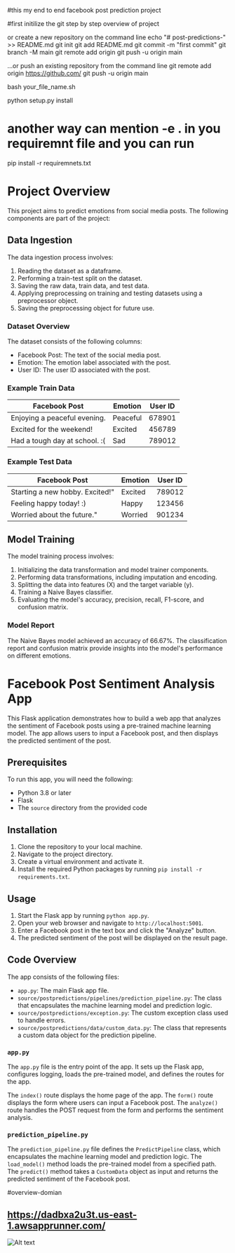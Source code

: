 #this my end to end facebook post prediction project

#first initilize the git
step by step overview of project 



or create a new repository on the command line
echo "# post-predictions-" >> README.md
git init
git add README.md
git commit -m "first commit"
git branch -M main
git remote add origin 
git push -u origin main

…or push an existing repository from the command line
git remote add origin https://github.com/
git push -u origin main


bash your_file_name.sh


python setup.py install

# another way can mention  -e . in you requiremnt file and you can run

pip install -r requiremnets.txt

# Project Overview

This project aims to predict emotions from social media posts. The following components are part of the project:

## Data Ingestion

The data ingestion process involves:

1. Reading the dataset as a dataframe.
2. Performing a train-test split on the dataset.
3. Saving the raw data, train data, and test data.
4. Applying preprocessing on training and testing datasets using a preprocessor object.
5. Saving the preprocessing object for future use.

### Dataset Overview

The dataset consists of the following columns:

- Facebook Post: The text of the social media post.
- Emotion: The emotion label associated with the post.
- User ID: The user ID associated with the post.

### Example Train Data

| Facebook Post                      | Emotion  | User ID |
|------------------------------------|----------|---------|
| Enjoying a peaceful evening.       | Peaceful | 678901  |
| Excited for the weekend!            | Excited  | 456789  |
| Had a tough day at school. :(      | Sad      | 789012  |

### Example Test Data

| Facebook Post                       | Emotion  | User ID |
|-------------------------------------|----------|---------|
| Starting a new hobby. Excited!"     | Excited  | 789012  |
| Feeling happy today! :)             | Happy    | 123456  |
| Worried about the future."          | Worried  | 901234  |

## Model Training

The model training process involves:

1. Initializing the data transformation and model trainer components.
2. Performing data transformations, including imputation and encoding.
3. Splitting the data into features (X) and the target variable (y).
4. Training a Naive Bayes classifier.
5. Evaluating the model's accuracy, precision, recall, F1-score, and confusion matrix.

### Model Report

The Naive Bayes model achieved an accuracy of 66.67%. The classification report and confusion matrix provide insights into the model's performance on different emotions.



 # Facebook Post Sentiment Analysis App

This Flask application demonstrates how to build a web app that analyzes the sentiment of Facebook posts using a pre-trained machine learning model. The app allows users to input a Facebook post, and then displays the predicted sentiment of the post.

## Prerequisites

To run this app, you will need the following:

* Python 3.8 or later
* Flask
* The `source` directory from the provided code

## Installation

1. Clone the repository to your local machine.
2. Navigate to the project directory.
3. Create a virtual environment and activate it.
4. Install the required Python packages by running `pip install -r requirements.txt`.

## Usage

1. Start the Flask app by running `python app.py`.
2. Open your web browser and navigate to `http://localhost:5001`.
3. Enter a Facebook post in the text box and click the "Analyze" button.
4. The predicted sentiment of the post will be displayed on the result page.

## Code Overview

The app consists of the following files:

* `app.py`: The main Flask app file.
* `source/postpredictions/pipelines/prediction_pipeline.py`: The class that encapsulates the machine learning model and prediction logic.
* `source/postpredictions/exception.py`: The custom exception class used to handle errors.
* `source/postpredictions/data/custom_data.py`: The class that represents a custom data object for the prediction pipeline.

### `app.py`

The `app.py` file is the entry point of the app. It sets up the Flask app, configures logging, loads the pre-trained model, and defines the routes for the app.

The `index()` route displays the home page of the app. The `form()` route displays the form where users can input a Facebook post. The `analyze()` route handles the POST request from the form and performs the sentiment analysis.

### `prediction_pipeline.py`

The `prediction_pipeline.py` file defines the `PredictPipeline` class, which encapsulates the machine learning model and prediction logic. The `load_model()` method loads the pre-trained model from a specified path. The `predict()` method takes a `CustomData` object as input and returns the predicted sentiment of the Facebook post.

#overview-domian
## https://dadbxa2u3t.us-east-1.awsapprunner.com/

![Alt text](C:\Users\HP\Pictures\Screenshots)
